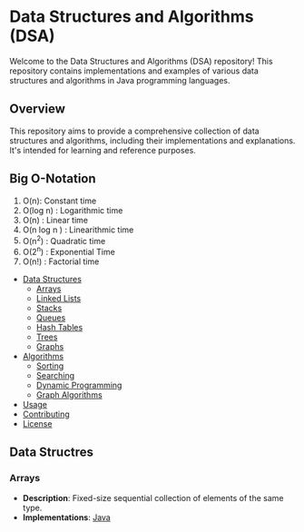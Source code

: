 # Data Structures and Algorithms (DSA)

Welcome to the Data Structures and Algorithms (DSA) repository! This repository contains implementations and examples of various data structures and algorithms in Java programming languages.

## Overview

This repository aims to provide a comprehensive collection of data structures and algorithms, including their implementations and explanations. It's intended for learning and reference purposes.

## Big O-Notation

1. O(n): Constant time
2. O(log n) : Logarithmic time
3. O(n) : Linear time
4. O(n log n ) : Linearithmic time
5. O(n<sup>2</sup>) : Quadratic time
6. O(2<sup>n</sup>) : Exponential Time
7. O(n!) : Factorial time


- [Data Structures](#data-structures)
  - [Arrays](#arrays)
  - [Linked Lists](#linked-lists)
  - [Stacks](#stacks)
  - [Queues](#queues)
  - [Hash Tables](#hash-tables)
  - [Trees](#trees)
  - [Graphs](#graphs)
- [Algorithms](#algorithms)
  - [Sorting](#sorting)
  - [Searching](#searching)
  - [Dynamic Programming](#dynamic-programming)
  - [Graph Algorithms](#graph-algorithms)
- [Usage](#usage)
- [Contributing](#contributing)
- [License](#license)

## Data Structres 

### Arrays

- **Description**: Fixed-size sequential collection of elements of the same type.
- **Implementations**: [Java](arrays/Java/Array.java)

